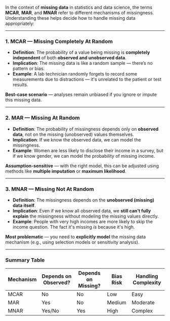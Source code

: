 In the context of **missing data** in statistics and data science, the terms **MCAR**, **MAR**, and **MNAR** refer to different mechanisms of missingness. Understanding these helps decide how to handle missing data appropriately:

---

### 1. **MCAR — Missing Completely At Random**

* **Definition**: The probability of a value being missing is **completely independent** of both **observed and unobserved data**.
* **Implication**: The missing data is like a random sample — there’s no pattern or bias.
* **Example**: A lab technician randomly forgets to record some measurements due to distractions — it's unrelated to the patient or test results.

 **Best-case scenario** — analyses remain unbiased if you ignore or impute this missing data.

---

### 2. **MAR — Missing At Random**

* **Definition**: The probability of missingness depends only on **observed data**, not on the missing (unobserved) values themselves.
* **Implication**: If we know the observed data, we can model the missingness.
* **Example**: Women are less likely to disclose their income in a survey, but if we know gender, we can model the probability of missing income.

**Assumption-sensitive** — with the right model, this can be adjusted using methods like **multiple imputation** or **maximum likelihood**.

---

### 3. **MNAR — Missing Not At Random**

* **Definition**: The missingness depends on the **unobserved (missing) data itself**.
* **Implication**: Even if we know all observed data, we **still can’t fully explain** the missingness without modeling the missing values directly.
* **Example**: People with very high incomes are more likely to skip the income question. The fact it's missing *is* because it's high.

**Most problematic** — you need to **explicitly model** the missing data mechanism (e.g., using selection models or sensitivity analysis).

---

### Summary Table

| Mechanism | Depends on Observed? | Depends on Missing? | Bias Risk | Handling Complexity |
| --------- | -------------------- | ------------------- | --------- | ------------------- |
| MCAR      | No                    | No                   | Low       | Easy                |
| MAR       | Yes                    | No                   | Medium    | Moderate            |
| MNAR      | Yes/No                  | Yes                    | High      | Complex             |


